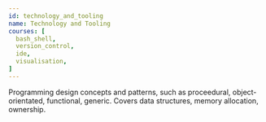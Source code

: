 ```yaml
---
id: technology_and_tooling
name: Technology and Tooling
courses: [
  bash_shell,
  version_control,
  ide,
  visualisation,
]
---
```


Programming design concepts and patterns, such as proceedural, object-orientated, functional, generic. Covers data structures, memory allocation, ownership.